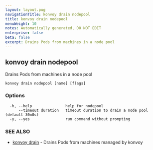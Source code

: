 ```yaml
---
layout: layout.pug
navigationTitle: konvoy drain nodepool
title: konvoy drain nodepool
menuWeight: 10
notes: Automatically generated, DO NOT EDIT
enterprise: false
beta: false
excerpt: Drains Pods from machines in a node pool
---
```


## konvoy drain nodepool

Drains Pods from machines in a node pool

```
konvoy drain nodepool [name] [flags]
```

### Options

```
  -h, --help               help for nodepool
      --timeout duration   timeout duration to drain a node pool (default 30m0s)
  -y, --yes                run command without prompting
```

### SEE ALSO

* [konvoy drain](../)	 - Drains Pods from machines managed by konvoy


